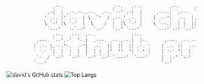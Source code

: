 ```java                                                                                          
                 ,--.                  ,--.   ,--.          ,--.     ,--.                           
               ,-|  | ,--,--.,--.  ,--.`--' ,-|  |     ,---.|  ,---. `--' ,---. ,--,--. ,---.       
              ' .-. |' ,-.  | \  `'  / ,--.' .-. |    | .--'|  .-.  |,--.| .--'' ,-.  |(  .-'       
              \ `-' |\ '-'  |  \    /  |  |\ `-' |    \ `--.|  | |  ||  |\ `--.\ '-'  |.-'  `)      
               `---'  `--`--'   `--'   `--' `---'      `---'`--' `--'`--' `---' `--`--'`----'       
                 ,--.  ,--.  ,--.             ,--.                             ,---.,--.,--.        
           ,---. `--',-'  '-.|  ,---. ,--.,--.|  |-.      ,---. ,--.--. ,---. /  .-'`--'|  | ,---.  
          | .-. |,--.'-.  .-'|  .-.  ||  ||  || .-. '    | .-. ||  .--'| .-. ||  `-,,--.|  || .-. : 
          ' '-' '|  |  |  |  |  | |  |'  ''  '| `-' |    | '-' '|  |   ' '-' '|  .-'|  ||  |\   --. 
          .`-  / `--'  `--'  `--' `--' `----'  `---'     |  |-' `--'    `---' `--'  `--'`--' `----' 
          `---'                                          `--'                                       
```
![david's GitHub stats](https://github-readme-stats.vercel.app/api?username=dchicasduena&count_private=true&title_color=fd6f6a&text_color=6ebafc&bg_color=0c1216&hide_border=true&custom_title=stats&hide_rank=true)
![Top Langs](https://github-readme-stats.vercel.app/api/top-langs/?username=dchicasduena&title_color=fd6f6a&text_color=6ebafc&bg_color=0c1216&hide_border=true&layout=compact&exclude_repo=the-fat-cat&custom_title=languages)

